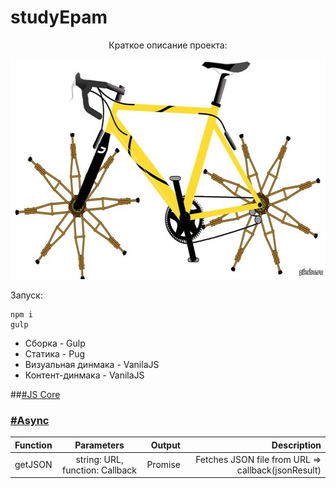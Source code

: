 # studyEpam

<p align="center">Краткое описание проекта:</p>
<p align="center">
  <img width="600" height="352" src="./promo.jpg">
</p>

Запуск:

    npm i
    gulp
    
* Сборка - Gulp
* Статика - Pug
* Визуальная динмака - VanilaJS
* Контент-динмака - VanilaJS

##[#JS Core](./src/scripts/core)
### [#Async](./src/scripts/core/Async.js)
| Function        | Parameters           | Output  | Description  | 
| --------------- |:----------------:| -------:| -------:|
| getJSON         | string: URL, function: Callback | Promise | Fetches JSON file from URL => callback(jsonResult)
